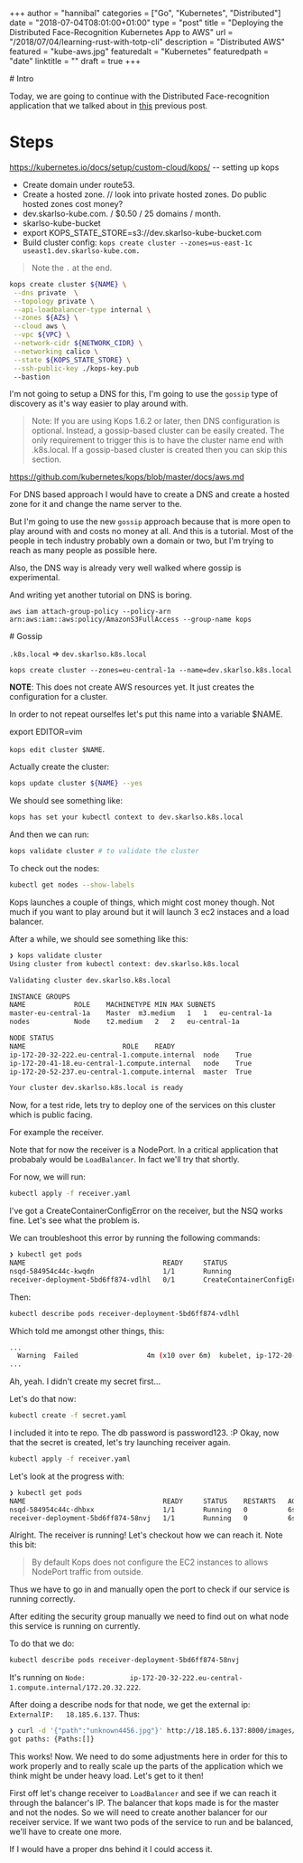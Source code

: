 +++
author = "hannibal"
categories = ["Go", "Kubernetes", "Distributed"]
date = "2018-07-04T08:01:00+01:00"
type = "post"
title = "Deploying the Distributed Face-Recognition Kubernetes App to AWS"
url = "/2018/07/04/learning-rust-with-totp-cli"
description = "Distributed AWS"
featured = "kube-aws.jpg"
featuredalt = "Kubernetes"
featuredpath = "date"
linktitle = ""
draft = true
+++

# Intro

Today, we are going to continue with the Distributed Face-recognition application that we talked about in [this]() previous post.

# Steps

https://kubernetes.io/docs/setup/custom-cloud/kops/ -- setting up kops

- Create domain under route53.
- Create a hosted zone. // look into private hosted zones. Do public hosted zones cost money?
- dev.skarlso-kube.com. / $0.50 / 25 domains / month.
- skarlso-kube-bucket
- export KOPS_STATE_STORE=s3://dev.skarlso-kube-bucket.com
- Build cluster config: `kops create cluster --zones=us-east-1c useast1.dev.skarlso-kube.com.`
> Note the `.` at the end.

```bash
kops create cluster ${NAME} \
 --dns private  \
 --topology private \
 --api-loadbalancer-type internal \
 --zones ${AZs} \
 --cloud aws \
 --vpc ${VPC} \
 --network-cidr ${NETWORK_CIDR} \
 --networking calico \
 --state ${KOPS_STATE_STORE} \
 --ssh-public-key ./kops-key.pub
 --bastion
```


I'm not going to setup a DNS for this, I'm going to use the `gossip` type of discovery as it's way easier to play around with.

>Note: If you are using Kops 1.6.2 or later, then DNS configuration is optional. Instead, a gossip-based cluster can be easily created. The only requirement to trigger this is to have the cluster name end with .k8s.local. If a gossip-based cluster is created then you can skip this section.

https://github.com/kubernetes/kops/blob/master/docs/aws.md

<!-- Using a private DNS:

skarlso-kube.com vpc-d032d4b8 | eu-central-1 -->

For DNS based approach I would have to create a DNS and create a hosted zone for it and change the name server to the.


But I'm going to use the new `gossip` approach because that is more open to play around with and costs no money at all. And this is a tutorial. Most of the people in tech industry probably own a domain or two, but I'm trying to reach as many people as possible here.

Also, the DNS way is already very well walked where gossip is experimental.

And writing yet another tutorial on DNS is boring.

`aws iam attach-group-policy --policy-arn arn:aws:iam::aws:policy/AmazonS3FullAccess --group-name kops`

# Gossip

`.k8s.local` => `dev.skarlso.k8s.local`

`kops create cluster --zones=eu-central-1a --name=dev.skarlso.k8s.local`

**NOTE**: This does not create AWS resources yet. It just creates the configuration for a cluster.

In order to not repeat ourselfes let's put this name into a variable $NAME.

export EDITOR=vim

`kops edit cluster $NAME`.

Actually create the cluster:

```bash
kops update cluster ${NAME} --yes
```

We should see something like:

```bash
kops has set your kubectl context to dev.skarlso.k8s.local
```

And then we can run:

```bash
kops validate cluster # to validate the cluster
```

To check out the nodes:

```bash
kubectl get nodes --show-labels
```

Kops launches a couple of things, which might cost money though. Not much if you want to play around but it will launch 3 ec2 instaces and a load balancer.

After a while, we should see something like this:

```bash
❯ kops validate cluster
Using cluster from kubectl context: dev.skarlso.k8s.local

Validating cluster dev.skarlso.k8s.local

INSTANCE GROUPS
NAME			ROLE	MACHINETYPE	MIN	MAX	SUBNETS
master-eu-central-1a	Master	m3.medium	1	1	eu-central-1a
nodes			Node	t2.medium	2	2	eu-central-1a

NODE STATUS
NAME						ROLE	READY
ip-172-20-32-222.eu-central-1.compute.internal	node	True
ip-172-20-41-18.eu-central-1.compute.internal	node	True
ip-172-20-52-237.eu-central-1.compute.internal	master	True

Your cluster dev.skarlso.k8s.local is ready
```

Now, for a test ride, lets try to deploy one of the services on this cluster which is public facing.

For example the receiver.

Note that for now the receiver is a NodePort. In a critical application that probabaly would be `LoadBalancer`. In fact we'll try that shortly.

For now, we will run:

```bash
kubectl apply -f receiver.yaml
```

I've got a CreateContainerConfigError on the receiver, but the NSQ works fine. Let's see what the problem is.

We can troubleshoot this error by running the following commands:

```bash
❯ kubectl get pods
NAME                                  READY     STATUS                       RESTARTS   AGE
nsqd-584954c44c-kwqdn                 1/1       Running                      0          1m
receiver-deployment-5bd6ff874-vdlhl   0/1       CreateContainerConfigError   0          1m
```

Then:

```bash
kubectl describe pods receiver-deployment-5bd6ff874-vdlhl
```

Which told me amongst other things, this:

```bash
...
  Warning  Failed                 4m (x10 over 6m)  kubelet, ip-172-20-32-222.eu-central-1.compute.internal  Error: secrets "kube-face-secret" not found
...
```

Ah, yeah. I didn't create my secret first...

Let's do that now:

```bash
kubectl create -f secret.yaml
```

I included it into te repo. The db password is password123. :P Okay, now that the secret is created, let's try launching receiver again.

```bash
kubectl apply -f receiver.yaml
```

Let's look at the progress with:

```bash
❯ kubectl get pods
NAME                                  READY     STATUS    RESTARTS   AGE
nsqd-584954c44c-dhbxx                 1/1       Running   0          6s
receiver-deployment-5bd6ff874-58nvj   1/1       Running   0          6s
```

Alright. The receiver is running! Let's checkout how we can reach it. Note this bit:

> By default Kops does not configure the EC2 instances to allows NodePort traffic from outside.

Thus we have to go in and manually open the port to check if our service is running correctly.

After editing the security group manually we need to find out on what node this service is running on currently.

To do that we do:

```bash
kubectl describe pods receiver-deployment-5bd6ff874-58nvj
```

It's running on `Node:           ip-172-20-32-222.eu-central-1.compute.internal/172.20.32.222`.

After doing a describe nods for that node, we get the external ip: `ExternalIP:   18.185.6.137`. Thus:

```bash
❯ curl -d '{"path":"unknown4456.jpg"}' http://18.185.6.137:8000/images/post
got paths: {Paths:[]}
```

This works! Now. We need to do some adjustments here in order for this to work properly and to really scale up the parts of the application which we think might be under heavy load. Let's get to it then!

First off let's change receiver to `LoadBalancer` and see if we can reach it through the balancer's IP. The balancer that kops made is for the master and not the nodes. So we will need to create another balancer for our receiver service. If we want two pods of the service to run and be balanced, we'll have to create one more.

If I would have a proper dns behind it I could access it.
